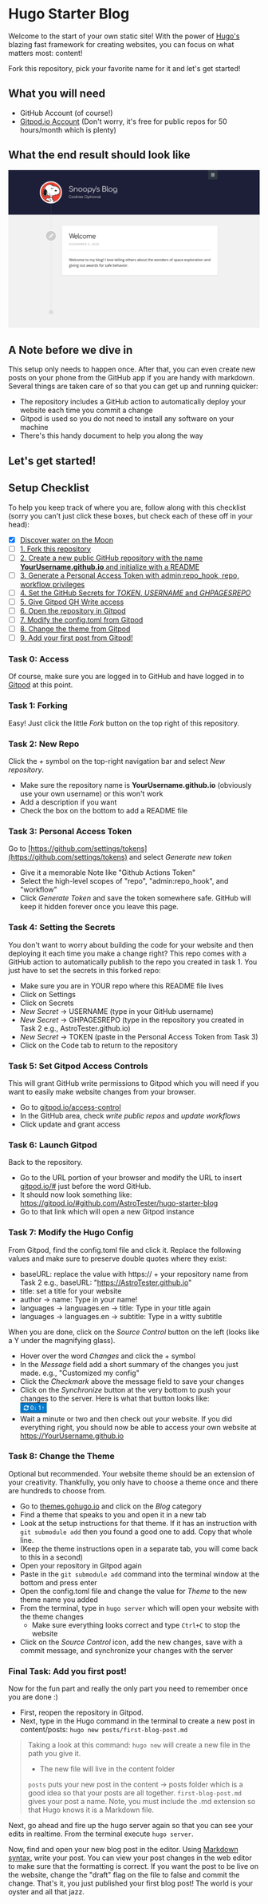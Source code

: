 # Hugo Starter Blog
Welcome to the start of your own static site! With the power of [Hugo's](https://gohugo.io) blazing fast framework for creating websites, you can focus on what matters most: content!  

Fork this repository, pick your favorite name for it and let's get started!

## What you will need

- GitHub Account (of course!)
- [Gitpod.io Account](https://gitpod.io) (Don't worry, it's free for public repos for 50 hours/month which is plenty)

## What the end result should look like 
![Website Screenshot](website.png)   

## A Note before we dive in
This setup only needs to happen once. After that, you can even create new posts on your phone from the GitHub app if you are handy with markdown. Several things are taken care of so that you can get up and running quicker:
- The repository includes a GitHub action to automatically deploy your website each time you commit a change
- Gitpod is used so you do not need to install any software on your machine
- There's this handy document to help you along the way   

Let's get started!
---   

## Setup Checklist
To help you keep track of where you are, follow along with this checklist (sorry you can't just click these boxes, but check each of these off in your head):

- [x] [Discover water on the Moon](https://www.usatoday.com/story/news/nation/2020/10/26/nasa-announce-an-exciting-new-discovery-moon-monday/6039412002/)
- [ ] [1. Fork this repository](#task-0-access)
- [ ] [2. Create a new public GitHub repository with the name **YourUsername.github.io** and initialize with a README](#task-2-new-repo)
- [ ] [3. Generate a Personal Access Token with admin:repo_hook, repo, workflow privileges](#task-3-personal-access-token)
- [ ] [4. Set the GitHub Secrets for *TOKEN*, *USERNAME* and *GHPAGESREPO*](#task-4-setting-the-secrets)
- [ ] [5. Give Gitpod GH Write access](#task-5-set-gitpod-access-controls)
- [ ] [6. Open the repository in Gitpod](#task-6-launch-gitpod)
- [ ] [7. Modify the config.toml from Gitpod](#task-7-modify-the-hugo-config)
- [ ] [8. Change the theme from Gitpod](#task-8-change-the-theme)
- [ ] [9. Add your first post from Gitpod!](#final-task-add-you-first-post)

### Task 0: Access
Of course, make sure you are logged in to GitHub and have logged in to [Gitpod](https://gitpod.io) at this point.   
   
### Task 1: Forking
Easy! Just click the little *Fork* button on the top right of this repository.   

### Task 2: New Repo
Click the *+* symbol on the top-right navigation bar and select *New repository*.  
- Make sure the repository name is **YourUsername.github.io** (obviously use your own username) or this won't work  
- Add a description if you want  
- Check the box on the bottom to add a README file  

### Task 3: Personal Access Token
Go to [https://github.com/settings/tokens](https://github.com/settings/tokens) and select *Generate new token*
- Give it a memorable Note like "Github Actions Token"   
- Select the high-level scopes of "repo", "admin:repo_hook", and "workflow"   
- Click *Generate Token* and save the token somewhere safe. GitHub will keep it hidden forever once you leave this page.   

### Task 4: Setting the Secrets
You don't want to worry about building the code for your website and then deploying it each time you make a change right? This repo comes with a GitHub action to automatically publish to the repo you created in task 1. You just have to set the secrets in this forked repo:   
- Make sure you are in YOUR repo where this README file lives
- Click on Settings
- Click on Secrets
- *New Secret* -> USERNAME (type in your GitHub username)
- *New Secret* -> GHPAGESREPO (type in the repository you created in Task 2 e.g., AstroTester.github.io)
- *New Secret* -> TOKEN (paste in the Personal Access Token from Task 3)
- Click on the Code tab to return to the repository

### Task 5: Set Gitpod Access Controls
This will grant GitHub write permissions to Gitpod which you will need if you want to easily make website changes from your browser.  
- Go to [gitpod.io/access-control](https://gitpod.io/access-control)
- In the GitHub area, check *write public repos* and *update workflows*
- Click update and grant access

### Task 6: Launch Gitpod
Back to the repository. 
- Go to the URL portion of your browser and modify the URL to insert <u>gitpod.io/#</u> just before the word GitHub.
- It should now look something like: https://gitpod.io/#github.com/AstroTester/hugo-starter-blog
- Go to that link which will open a new Gitpod instance

### Task 7: Modify the Hugo Config
From Gitpod, find the config.toml file and click it. Replace the following values and make sure to preserve double quotes where they exist:
- baseURL: replace the value with https:// + your repository name from Task 2 e.g., baseURL: "https://AstroTester.github.io"
- title: set a title for your website
- author -> name: Type in your name!
- languages -> languages.en -> title: Type in your title again
- languages -> languages.en -> subtitle: Type in a witty subtitle

When you are done, click on the *Source Control* button on the left (looks like a Y under the magnifying glass).
- Hover over the word *Changes* and click the + symbol
- In the *Message* field add a short summary of the changes you just made. e.g., "Customized my config"
- Click the *Checkmark* above the message field to save your changes
- Click on the *Synchronize* button at the very bottom to push your changes to the server. Here is what that button looks like:   
![Git Sync](synchronize.png)
- Wait a minute or two and then check out your website. If you did everything right, you should now be able to access your own website at https://YourUsername.github.io

### Task 8: Change the Theme
Optional but recommended. Your website theme should be an extension of your creativity. Thankfully, you only have to choose a theme once and there are hundreds to choose from.  
- Go to [themes.gohugo.io](https://themes.gohugo.io) and click on the *Blog* category
- Find a theme that speaks to you and open it in a new tab
- Look at the setup instructions for that theme. If it has an instruction with `git submodule add` then you found a good one to add. Copy that whole line.
- (Keep the theme instructions open in a separate tab, you will come back to this in a second)
- Open your repository in Gitpod again
- Paste in the `git submodule add` command into the terminal window at the bottom and press enter
- Open the config.toml file and change the value for *Theme* to the new theme name you added
- From the terminal, type in `hugo server` which will open your website with the theme changes
  - Make sure everything looks correct and type `Ctrl+C` to stop the website
- Click on the *Source Control* icon, add the new changes, save with a commit message, and synchronize your changes with the server

### Final Task: Add you first post!
Now for the fun part and really the only part you need to remember once you are done :)   

- First, reopen the repository in Gitpod.  
- Next, type in the Hugo command in the terminal to create a new post in content/posts: `hugo new posts/first-blog-post.md`

> Taking a look at this command: `hugo new` will create a new file in the path you give it.  
> - The new file will live in the content folder  
> 
> `posts` puts your new post in the content -> posts folder which is a good idea so that your posts are all together.
> `first-blog-post.md` gives your post a name. Note, you must include the .md extension so that Hugo knows it is a Markdown file.

Next, go ahead and fire up the hugo server again so that you can see your edits in realtime. From the terminal execute `hugo server`.

Now, find and open your new blog post in the editor. Using [Markdown syntax](https://guides.github.com/pdfs/markdown-cheatsheet-online.pdf), write your post.
You can view your post changes in the web editor to make sure that the formatting is correct.
If you want the post to be live on the website, change the "draft" flag on the file to false and commit the change.
That's it, you just published your first blog post! The world is your oyster and all that jazz.